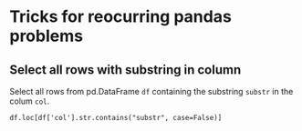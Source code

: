 # Tricks for reocurring pandas problems


## Select all rows with substring in column

Select all rows from pd.DataFrame `df` containing the substring `substr` in the colum `col`.

    df.loc[df['col'].str.contains("substr", case=False)]
